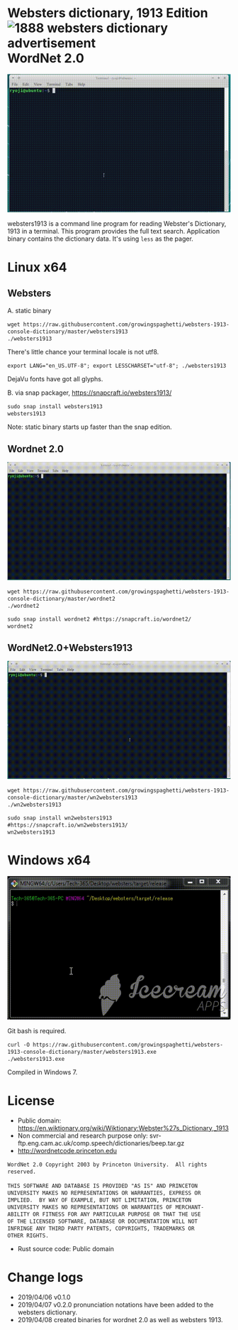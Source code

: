 # Websters dictionary, 1913 Edition <img alt="1888 websters dictionary advertisement" width="100" src="https://upload.wikimedia.org/wikipedia/commons/3/35/Webster_27s_Dictionary_advertisement_-_1888_-_Project_Gutenberg_eText_13641.png"> <br/> WordNet 2.0 

![websters.gif](websters.gif)

websters1913 is a command line program for reading Webster's Dictionary, 1913 in a terminal. This program provides the full text search. Application binary contains the dictionary data. It's using `less` as the pager.

# Linux x64

## Websters

A. static binary

```
wget https://raw.githubusercontent.com/growingspaghetti/websters-1913-console-dictionary/master/websters1913
./websters1913
```

There's little chance your terminal locale is not utf8.

```
export LANG="en_US.UTF-8"; export LESSCHARSET="utf-8"; ./websters1913
```

DejaVu fonts have got all glyphs.

B. via snap packager, https://snapcraft.io/websters1913/

```
sudo snap install websters1913
websters1913
```
Note: static binary starts up faster than the snap edition.

## Wordnet 2.0

![wordnet2.gif](wordnet2.gif)

```
wget https://raw.githubusercontent.com/growingspaghetti/websters-1913-console-dictionary/master/wordnet2
./wordnet2
```
```
sudo snap install wordnet2 #https://snapcraft.io/wordnet2/
wordnet2
```

## WordNet2.0+Websters1913

![wn2websters1913.gif](wn2websters1913.gif)

```
wget https://raw.githubusercontent.com/growingspaghetti/websters-1913-console-dictionary/master/wn2websters1913
./wn2websters1913
```
```
sudo snap install wn2websters1913 #https://snapcraft.io/wn2websters1913/
wn2websters1913
```

# Windows x64

![websterswin.gif](websterswin.gif)

Git bash is required. 

```
curl -O https://raw.githubusercontent.com/growingspaghetti/websters-1913-console-dictionary/master/websters1913.exe
./websters1913.exe
```

Compiled in Windows 7.

# License

* Public domain: https://en.wiktionary.org/wiki/Wiktionary:Webster%27s_Dictionary,_1913
* Non commercial and research purpose only: svr-ftp.eng.cam.ac.uk/comp.speech/dictionaries/beep.tar.gz
* http://wordnetcode.princeton.edu
```
WordNet 2.0 Copyright 2003 by Princeton University.  All rights reserved. 

THIS SOFTWARE AND DATABASE IS PROVIDED "AS IS" AND PRINCETON  
UNIVERSITY MAKES NO REPRESENTATIONS OR WARRANTIES, EXPRESS OR  
IMPLIED.  BY WAY OF EXAMPLE, BUT NOT LIMITATION, PRINCETON  
UNIVERSITY MAKES NO REPRESENTATIONS OR WARRANTIES OF MERCHANT-  
ABILITY OR FITNESS FOR ANY PARTICULAR PURPOSE OR THAT THE USE  
OF THE LICENSED SOFTWARE, DATABASE OR DOCUMENTATION WILL NOT  
INFRINGE ANY THIRD PARTY PATENTS, COPYRIGHTS, TRADEMARKS OR  
OTHER RIGHTS.  
```
* Rust source code: Public domain 

# Change logs

 * 2019/04/06 v0.1.0
 * 2019/04/07 v0.2.0 pronunciation notations have been added to the websters dictionary.
 * 2019/04/08 created binaries for wordnet 2.0 as well as websters 1913.
 
